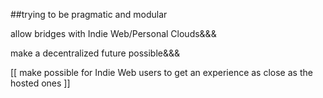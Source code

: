 ##trying to be pragmatic and modular

allow bridges with Indie Web/Personal Clouds&&&

make a decentralized future possible&&&

[[
  make possible for Indie Web users to get an experience as close as the hosted ones
]]